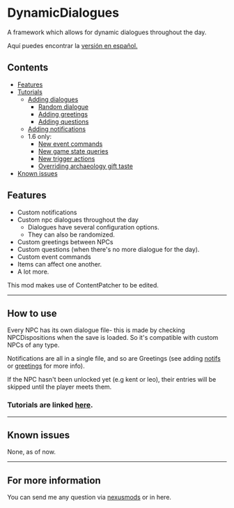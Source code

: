 # DynamicDialogues
A framework which allows for dynamic dialogues throughout the day.

Aquí puedes encontrar la [versión en español.](https://github.com/misty-spring/StardewMods/tree/main/DynamicDialogues/docs/es/README.md)


## Contents
* [Features](#features)
* [Tutorials](#how-to-use)
  * [Adding dialogues](https://github.com/misty-spring/StardewMods/tree/main/DynamicDialogues/docs/creating-dialogues.md)
    * [Random dialogue](https://github.com/misty-spring/StardewMods/tree/main/DynamicDialogues/docs/creating-randomized-text.md) 
    * [Adding greetings](https://github.com/misty-spring/StardewMods/tree/main/DynamicDialogues/docs/creating-greetings.md)
    * [Adding questions](https://github.com/misty-spring/StardewMods/tree/main/DynamicDialogues/docs/creating-questions.md)
  * [Adding notifications](https://github.com/misty-spring/StardewMods/tree/main/DynamicDialogues/docs/creating-notifs.md)
  * 1.6 only:
    * [New event commands](https://github.com/misty-spring/StardewMods/tree/main/DynamicDialogues/docs/event-commands.md)
    * [New game state queries](https://github.com/misty-spring/StardewMods/tree/main/DynamicDialogues/docs/game-state-queries.md)
    * [New trigger actions](https://github.com/misty-spring/StardewMods/tree/main/DynamicDialogues/docs/trigger-actions.md)
    * [Overriding archaeology gift taste](https://github.com/misty-spring/StardewMods/tree/main/DynamicDialogues/docs/arch-gift-taste.md)
* [Known issues](#known-issues)


## Features
- Custom notifications
- Custom npc dialogues throughout the day
  - Dialogues have several configuration options.
  - They can also be randomized.
- Custom greetings between NPCs
- Custom questions (when there's no more dialogue for the day).
- Custom event commands
- Items can affect one another.
- A lot more.

This mod makes use of ContentPatcher to be edited.

------------

## How to use
Every NPC has its own dialogue file- this is made by checking NPCDispositions when the save is loaded.
So it's compatible with custom NPCs of any type.

Notifications are all in a single file, and so are Greetings (see adding [notifs](#adding-notifications) or [greetings](#adding-greetings) for more info).

If the NPC hasn't been unlocked yet (e.g kent or leo), their entries will be skipped until the player meets them.

### Tutorials are linked [here](#Contents).

------------

## Known issues
None, as of now.

------------

## For more information
You can send me any question via [nexusmods](https://www.nexusmods.com/users/130944333) or in here.
